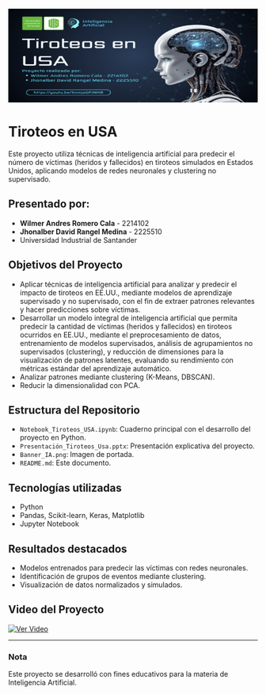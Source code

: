![Banner](Banner_IA.png)

# Tiroteos en USA 

Este proyecto utiliza técnicas de inteligencia artificial para predecir el número de víctimas (heridos y fallecidos) en tiroteos simulados en Estados Unidos, aplicando modelos de redes neuronales y clustering no supervisado.

## Presentado por:
- **Wilmer Andres Romero Cala** - 2214102  
- **Jhonalber David Rangel Medina** - 2225510  
- Universidad Industrial de Santander

## Objetivos del Proyecto
- Aplicar técnicas de inteligencia artificial para analizar y predecir el impacto de tiroteos en EE.UU., mediante modelos de aprendizaje supervisado y no supervisado, con el fin de extraer patrones relevantes y hacer predicciones sobre víctimas.
- Desarrollar un modelo integral de inteligencia artificial que permita predecir la cantidad de víctimas (heridos y fallecidos) en tiroteos ocurridos en EE.UU., mediante el preprocesamiento de datos, entrenamiento de modelos supervisados, análisis de agrupamientos no supervisados (clustering), y reducción de dimensiones para la visualización de patrones latentes, evaluando su rendimiento con métricas estándar del aprendizaje automático.
- Analizar patrones mediante clustering (K-Means, DBSCAN).
- Reducir la dimensionalidad con PCA.

## Estructura del Repositorio
- `Notebook_Tiroteos_USA.ipynb`: Cuaderno principal con el desarrollo del proyecto en Python.
- `Presentación_Tiroteos_Usa.pptx`: Presentación explicativa del proyecto.
- `Banner_IA.png`: Imagen de portada.
- `README.md`: Este documento.

## Tecnologías utilizadas
- Python 
- Pandas, Scikit-learn, Keras, Matplotlib
- Jupyter Notebook

## Resultados destacados
- Modelos entrenados para predecir las víctimas con redes neuronales.
- Identificación de grupos de eventos mediante clustering.
- Visualización de datos normalizados y simulados.

## Video del Proyecto
[![Ver Video](https://img.shields.io/badge/YouTube-Presentación-red?logo=youtube)](https://youtu.be/5nmjaGPJNH8)

---

### Nota
Este proyecto se desarrolló con fines educativos para la materia de Inteligencia Artificial.

